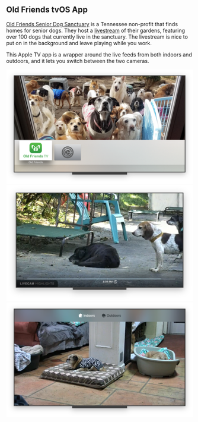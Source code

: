 
## Old Friends tvOS App

[Old Friends Senior Dog Sanctuary](http://oldfriendsseniordogs.com/index.html) is a Tennessee non-profit that finds homes for senior dogs. They host a [livestream](https://explore.org/livecams/old-friends-senior-dog-sanctuary/senior-dog-gathering-room) of their gardens, featuring over 100 dogs that currently live in the sanctuary. The livestream is nice to put on in the background and leave playing while you work.

This Apple TV app is a wrapper around the live feeds from both indoors and outdoors, and it lets you switch between the two cameras.

  <p align="center">
    <img src="images/home.png" width=700px>
    <img src="images/outdoors.png" width=700px>
    <img src="images/indoors.png" width=700px>
 </p>